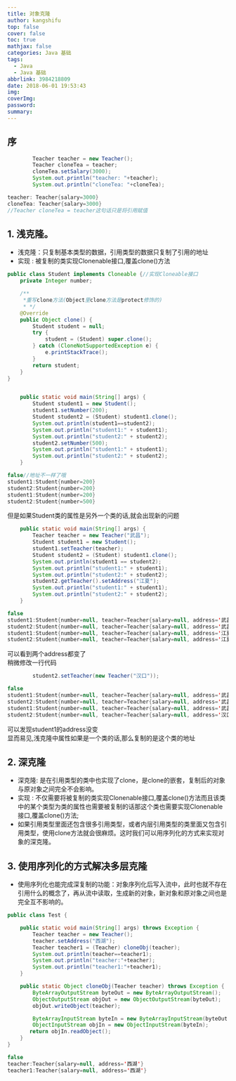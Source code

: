```yaml
---
title: 对象克隆
author: kangshifu
top: false
cover: false
toc: true
mathjax: false
categories: Java 基础
tags:
  - Java
  - Java 基础
abbrlink: 3984218809
date: 2018-06-01 19:53:43
img:
coverImg:
password:
summary:
---
```


<!--more-->  

## 序
```java
        Teacher teacher = new Teacher();
        Teacher cloneTea = teacher;
        cloneTea.setSalary(3000);
        System.out.println("teacher: "+teacher);
        System.out.println("cloneTea: "+cloneTea);
```
```java
teacher: Teacher{salary=3000}
cloneTea: Teacher{salary=3000}
//Teacher cloneTea = teacher这句话只是将引用赋值
```
## 1. 浅克隆。
* 浅克隆：只复制基本类型的数据，引用类型的数据只复制了引用的地址
* 实现 : 被复制的类实现Clonenable接口,覆盖clone()方法
```java
public class Student implements Cloneable {//实现Cloneable接口
    private Integer number;

    /**
     *重写clone方法(Object里clone方法是protect修饰的)
     * */
    @Override
    public Object clone() {
        Student student = null;
        try {
            student = (Student) super.clone();
        } catch (CloneNotSupportedException e) {
            e.printStackTrace();
        }
        return student;
    }
}


    public static void main(String[] args) {
        Student student1 = new Student();
        student1.setNumber(200);
        Student student2 = (Student) student1.clone();
        System.out.println(student1==student2);
        System.out.println("student1:" + student1);
        System.out.println("student2:" + student2);
        student2.setNumber(500);
        System.out.println("student1:" + student1);
        System.out.println("student2:" + student2);
    }
```
```java
false//地址不一样了哦
student1:Student{number=200}
student2:Student{number=200}
student1:Student{number=200}
student2:Student{number=500}
```
但是如果Student类的属性是另外一个类的话,就会出现新的问题
```java
    public static void main(String[] args) {
        Teacher teacher = new Teacher("武昌");
        Student student1 = new Student();
        student1.setTeacher(teacher);
        Student student2 = (Student) student1.clone();
        System.out.println(student1 == student2);
        System.out.println("student1:" + student1);
        System.out.println("student2:" + student2);
        student2.getTeacher().setAddress("江夏");
        System.out.println("student1:" + student1);
        System.out.println("student2:" + student2);
    }
```
```java
false
student1:Student{number=null, teacher=Teacher{salary=null, address='武昌'}}
student2:Student{number=null, teacher=Teacher{salary=null, address='武昌'}}
student1:Student{number=null, teacher=Teacher{salary=null, address='江夏'}}
student2:Student{number=null, teacher=Teacher{salary=null, address='江夏'}}
```
可以看到两个address都变了  
稍微修改一行代码
```java
        student2.setTeacher(new Teacher("汉口"));
```
```java
false
student1:Student{number=null, teacher=Teacher{salary=null, address='武昌'}}
student2:Student{number=null, teacher=Teacher{salary=null, address='武昌'}}
student1:Student{number=null, teacher=Teacher{salary=null, address='武昌'}}
student2:Student{number=null, teacher=Teacher{salary=null, address='汉口'}}
```
可以发现student1的address没变  
显而易见,浅克隆中属性如果是一个类的话,那么复制的是这个类的地址
## 2. 深克隆
* 深克隆: 是在引用类型的类中也实现了clone，是clone的嵌套，复制后的对象与原对象之间完全不会影响。
* 实现 : 不仅需要将被复制的类实现Clonenable接口,覆盖clone()方法而且该类中的某个类型为类的属性也需要被复制的话那这个类也需要实现Clonenable接口,覆盖clone()方法;
* 如果引用类型里面还包含很多引用类型，或者内层引用类型的类里面又包含引用类型，使用clone方法就会很麻烦。这时我们可以用序列化的方式来实现对象的深克隆。

## 3. 使用序列化的方式解决多层克隆
* 使用序列化也能完成深复制的功能：对象序列化后写入流中，此时也就不存在引用什么的概念了，再从流中读取，生成新的对象，新对象和原对象之间也是完全互不影响的。
```java
public class Test {

    public static void main(String[] args) throws Exception {
        Teacher teacher = new Teacher();
        teacher.setAddress("西湖");
        Teacher teacher1 = (Teacher) cloneObj(teacher);
        System.out.println(teacher==teacher1);
        System.out.println("teacher:"+teacher);
        System.out.println("teacher1:"+teacher1);
    }

    public static Object cloneObj(Teacher teacher) throws Exception {
        ByteArrayOutputStream byteOut = new ByteArrayOutputStream();
        ObjectOutputStream objOut = new ObjectOutputStream(byteOut);
        objOut.writeObject(teacher);

        ByteArrayInputStream byteIn = new ByteArrayInputStream(byteOut.toByteArray());
        ObjectInputStream objIn = new ObjectInputStream(byteIn);
       return objIn.readObject();
    }
}
```
```java
false
teacher:Teacher{salary=null, address='西湖'}
teacher1:Teacher{salary=null, address='西湖'}
```